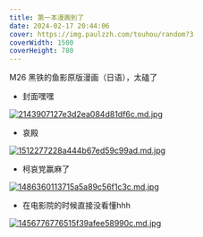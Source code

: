 ```yaml
---
title: 第一本漫画到了
date: 2024-02-17 20:44:06
cover: https://img.paulzzh.com/touhou/random?3
coverWidth: 1500
coverHeight: 780
---
```


M26 黑铁的鱼影原版漫画（日语），太磕了

- 封面嘿嘿

[![2143907127e3d2ea084d81df6c.md.jpg](https://cdnjson.com/images/2024/02/17/2143907127e3d2ea084d81df6c.md.jpg)](https://cdnjson.com/image/25ZIE)

- 哀殿

[![1512277228a444b67ed59c99ad.md.jpg](https://cdnjson.com/images/2024/02/17/1512277228a444b67ed59c99ad.md.jpg)](https://cdnjson.com/image/25leB)

- 柯哀党赢麻了

[![1486360113715a5a89c56f1c3c.md.jpg](https://cdnjson.com/images/2024/02/17/1486360113715a5a89c56f1c3c.md.jpg)](https://cdnjson.com/image/25tti)

- 在电影院的时候直接没看懂hhh

[![1456776776515f39afee58990c.md.jpg](https://cdnjson.com/images/2024/02/17/1456776776515f39afee58990c.md.jpg)](https://cdnjson.com/image/25GFG)